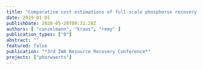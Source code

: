 ```yaml
---
title: "Comparative cost estimations of full-scale phosphorus recovery processes in German wastewater treatment plants"
date: 2019-01-01
publishDate: 2020-05-20T09:31:28Z
authors: [ "conzelmann", "kraus", "remy" ]
publication_types: ["0"]
abstract: ""
featured: false
publication: "*3rd IWA Resource Recovery Conference*"
projects: ["phorwaerts"]
---
```


